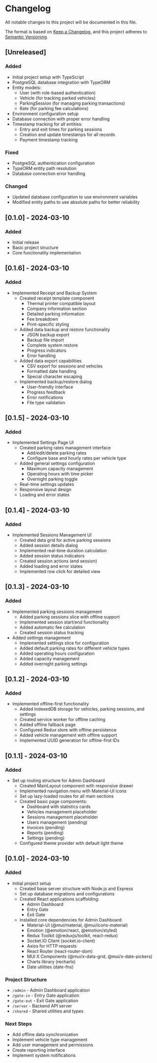 # Changelog

All notable changes to this project will be documented in this file.

The format is based on [Keep a Changelog](https://keepachangelog.com/en/1.0.0/),
and this project adheres to [Semantic Versioning](https://semver.org/spec/v2.0.0.html).

## [Unreleased]

### Added
- Initial project setup with TypeScript
- PostgreSQL database integration with TypeORM
- Entity models:
  - User (with role-based authentication)
  - Vehicle (for tracking parked vehicles)
  - ParkingSession (for managing parking transactions)
  - Rate (for parking fee calculations)
- Environment configuration setup
- Database connection with proper error handling
- Timestamp tracking for all entities:
  - Entry and exit times for parking sessions
  - Creation and update timestamps for all records
  - Payment timestamp tracking

### Fixed
- PostgreSQL authentication configuration
- TypeORM entity path resolution
- Database connection error handling

### Changed
- Updated database configuration to use environment variables
- Modified entity paths to use absolute paths for better reliability

## [0.1.0] - 2024-03-10
### Added
- Initial release
- Basic project structure
- Core functionality implementation

## [0.1.6] - 2024-03-10

### Added
- Implemented Receipt and Backup System
  - Created receipt template component
    - Thermal printer compatible layout
    - Company information section
    - Detailed parking information
    - Fee breakdown
    - Print-specific styling
  - Added data backup and restore functionality
    - JSON backup export
    - Backup file import
    - Complete system restore
    - Progress indicators
    - Error handling
  - Added data export capabilities
    - CSV export for sessions and vehicles
    - Formatted date handling
    - Special character escaping
  - Implemented backup/restore dialog
    - User-friendly interface
    - Progress feedback
    - Error notifications
    - File type validation

## [0.1.5] - 2024-03-10

### Added
- Implemented Settings Page UI
  - Created parking rates management interface
    - Add/edit/delete parking rates
    - Configure base and hourly rates per vehicle type
  - Added general settings configuration
    - Maximum capacity management
    - Operating hours with time picker
    - Overnight parking toggle
  - Real-time settings updates
  - Responsive layout design
  - Loading and error states

## [0.1.4] - 2024-03-10

### Added
- Implemented Sessions Management UI
  - Created data grid for active parking sessions
  - Added session details dialog
  - Implemented real-time duration calculation
  - Added session status indicators
  - Created session actions (end session)
  - Added loading and error states
  - Implemented row click for detailed view

## [0.1.3] - 2024-03-10

### Added
- Implemented parking sessions management
  - Added parking sessions slice with offline support
  - Implemented session start/end functionality
  - Added automatic fee calculation
  - Created session status tracking
- Added settings management
  - Implemented settings slice for configuration
  - Added default parking rates for different vehicle types
  - Added operating hours configuration
  - Added capacity management
  - Added overnight parking settings

## [0.1.2] - 2024-03-10

### Added
- Implemented offline-first functionality
  - Added IndexedDB storage for vehicles, parking sessions, and settings
  - Created service worker for offline caching
  - Added offline fallback page
  - Configured Redux store with offline persistence
  - Added vehicle management with offline support
  - Implemented UUID generation for offline-first IDs

## [0.1.1] - 2024-03-10

### Added
- Set up routing structure for Admin Dashboard
  - Created MainLayout component with responsive drawer
  - Implemented navigation menu with Material-UI icons
  - Set up lazy-loaded routes for all main sections
  - Created basic page components:
    - Dashboard with statistics cards
    - Vehicles management placeholder
    - Sessions management placeholder
    - Users management (pending)
    - Invoices (pending)
    - Reports (pending)
    - Settings (pending)
  - Configured theme provider with default light theme

## [0.1.0] - 2024-03-10

### Added
- Initial project setup
  - Created base server structure with Node.js and Express
  - Set up database migrations and configurations
  - Created React applications scaffolding:
    - Admin Dashboard
    - Entry Gate
    - Exit Gate
  - Installed core dependencies for Admin Dashboard:
    - Material-UI (@mui/material, @mui/icons-material)
    - Emotion (@emotion/react, @emotion/styled)
    - Redux Toolkit (@reduxjs/toolkit, react-redux)
    - Socket.IO Client (socket.io-client)
    - Axios for HTTP requests
    - React Router (react-router-dom)
    - MUI X Components (@mui/x-data-grid, @mui/x-date-pickers)
    - Charts library (recharts)
    - Date utilities (date-fns)

### Project Structure
- `/admin` - Admin Dashboard application
- `/gate-in` - Entry Gate application
- `/gate-out` - Exit Gate application
- `/server` - Backend API server
- `/shared` - Shared utilities and types

### Next Steps
- Add offline data synchronization
- Implement vehicle type management
- Add user management and permissions
- Create reporting interface
- Implement system notifications 